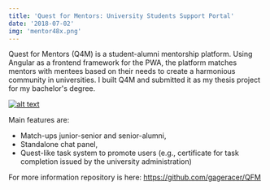 ```yaml
---
title: 'Quest for Mentors: University Students Support Portal'
date: '2018-07-02'
img: 'mentor48x.png'
---
```




Quest for Mentors (Q4M) is a student-alumni mentorship platform. Using Angular as a frontend framework for the PWA, the platform matches mentors with mentees based on their needs to create a harmonious community in universities. I built Q4M and submitted it as my thesis project for my bachelor's degree.

<a href="https://gageracer.github.io/QFM/" target="_blank">![alt text][logo]</a>

Main features are:
- Match-ups junior-senior and senior-alumni,
- Standalone chat panel,
- Quest-like task system to promote users (e.g., certificate for task completion issued by the university administration)

For more information repository is here: <https://github.com/gageracer/QFM>

[logo]: /images/qfm.png "QFM Profile Screen"